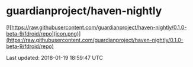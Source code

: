 
# guardianproject/haven-nightly

[![https://raw.githubusercontent.com/guardianproject/haven-nightly/0.1.0-beta-9/fdroid/repo](icon.png)](https://raw.githubusercontent.com/guardianproject/haven-nightly/0.1.0-beta-9/fdroid/repo)

Last updated: 2018-01-19 18:59:47 UTC